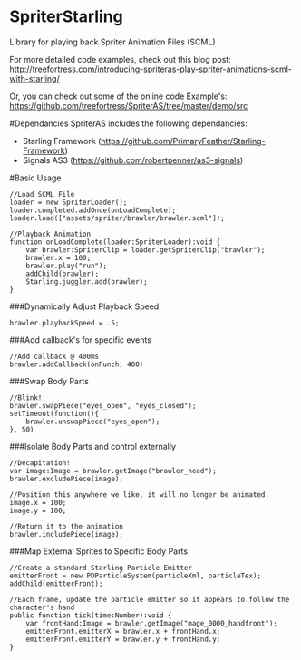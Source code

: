 SpriterStarling
===============

Library for playing back Spriter Animation Files (SCML)

For more detailed code examples, check out this blog post:  
http://treefortress.com/introducing-spriteras-play-spriter-animations-scml-with-starling/

Or, you can check out some of the online code Example's:  
https://github.com/treefortress/SpriterAS/tree/master/demo/src

#Dependancies
SpriterAS includes the following dependancies:
* Starling Framework (https://github.com/PrimaryFeather/Starling-Framework)
* Signals AS3 (https://github.com/robertpenner/as3-signals)

#Basic Usage

	//Load SCML File
	loader = new SpriterLoader();
	loader.completed.addOnce(onLoadComplete);
	loader.load(["assets/spriter/brawler/brawler.scml"]);

	//Playback Animation
	function onLoadComplete(loader:SpriterLoader):void {
		var brawler:SpriterClip = loader.getSpriterClip("brawler");
		brawler.x = 100;
		brawler.play("run");
		addChild(brawler);
		Starling.juggler.add(brawler);
	}

###Dynamically Adjust Playback Speed

	brawler.playbackSpeed = .5;

###Add callback's for specific events

	//Add callback @ 400ms
	brawler.addCallback(onPunch, 400)

###Swap Body Parts

	//Blink!
	brawler.swapPiece("eyes_open", "eyes_closed");
	setTimeout(function(){
		brawler.unswapPiece("eyes_open");
	}, 50)

###Isolate Body Parts and control externally

	//Decapitation!
	var image:Image = brawler.getImage("brawler_head");
	brawler.excludePiece(image);

	//Position this anywhere we like, it will no longer be animated.
	image.x = 100;
	image.y = 100;

	//Return it to the animation
	brawler.includePiece(image);

###Map External Sprites to Specific Body Parts

	//Create a standard Starling Particle Emitter
	emitterFront = new PDParticleSystem(particleXml, particleTex);
	addChild(emitterFront);

	//Each frame, update the particle emitter so it appears to follow the character's hand
	public function tick(time:Number):void {
		var frontHand:Image = brawler.getImage("mage_0000_handfront");
		emitterFront.emitterX = brawler.x + frontHand.x;
		emitterFront.emitterY = brawler.y + frontHand.y;
	}